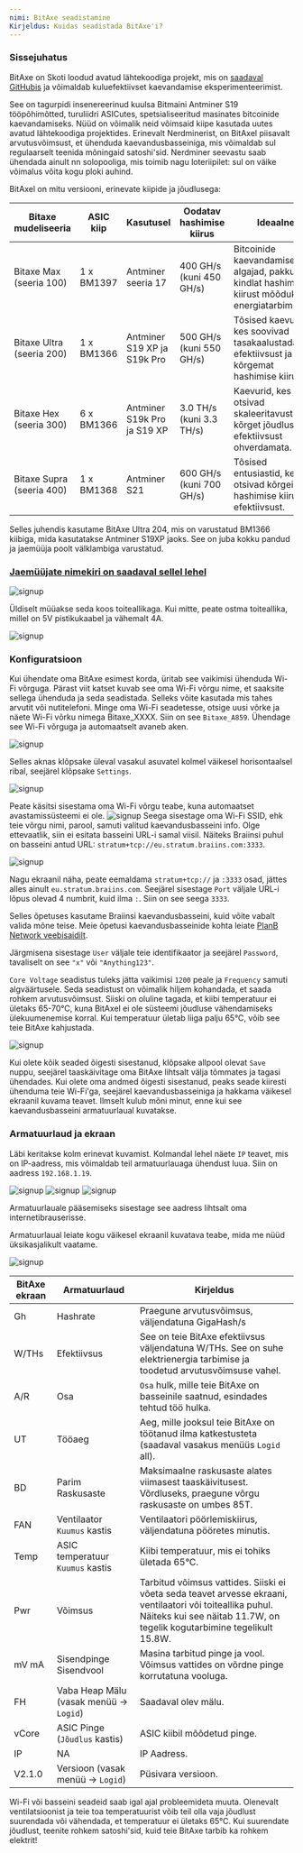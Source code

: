 ```yaml
---
nimi: BitAxe seadistamine
Kirjeldus: Kuidas seadistada BitAxe'i?
---
```


### Sissejuhatus

BitAxe on Skoti loodud avatud lähtekoodiga projekt, mis on [saadaval GitHubis](https://github.com/skot/bitaxe) ja võimaldab kuluefektiivset kaevandamise eksperimenteerimist.

See on tagurpidi insenereerinud kuulsa Bitmaini Antminer S19 tööpõhimõtted, turuliidri ASICutes, spetsialiseeritud masinates bitcoinide kaevandamiseks. Nüüd on võimalik neid võimsaid kiipe kasutada uutes avatud lähtekoodiga projektides. Erinevalt Nerdminerist, on BitAxel piisavalt arvutusvõimsust, et ühenduda kaevandusbasseiniga, mis võimaldab sul regulaarselt teenida mõningaid satoshi'sid. Nerdminer seevastu saab ühendada ainult nn solopooliga, mis toimib nagu loteriipilet: sul on väike võimalus võita kogu ploki auhind.

BitAxel on mitu versiooni, erinevate kiipide ja jõudlusega:

| Bitaxe mudeliseeria      | ASIC kiip | Kasutusel                     | Oodatav hashimise kiirus          | Ideaalne                                                                                                  |
| ------------------------ | --------- | --------------------------- | --------------------------- | ---------------------------------------------------------------------------------------------------------- |
| Bitaxe Max (seeria 100)  | 1 x BM1397| Antminer seeria 17          | 400 GH/s (kuni 450 GH/s)   | Bitcoinide kaevandamise algajad, pakkudes kindlat hashimise kiirust mõõduka energiatarbimisega.                      |
| Bitaxe Ultra (seeria 200)| 1 x BM1366| Antminer S19 XP ja S19k Pro| 500 GH/s (kuni 550 GH/s)   | Tõsised kaevurid, kes soovivad tasakaalustada efektiivsust ja kõrgemat hashimise kiirust.                                          |
| Bitaxe Hex (seeria 300)  | 6 x BM1366| Antminer S19k Pro ja S19 XP| 3.0 TH/s (kuni 3.3 TH/s)   | Kaevurid, kes otsivad skaleeritavust ja kõrget jõudlust ilma efektiivsust ohverdamata.                             |
| Bitaxe Supra (seeria 400)| 1 x BM1368| Antminer S21                | 600 GH/s (kuni 700 GH/s)   | Tõsised entusiastid, kes otsivad kõrgeimaid hashimise kiirusi ja efektiivsust.                                         |

Selles juhendis kasutame BitAxe Ultra 204, mis on varustatud BM1366 kiibiga, mida kasutatakse Antminer S19XP jaoks. See on juba kokku pandud ja jaemüüja poolt välklambiga varustatud.

### [Jaemüüjate nimekiri on saadaval sellel lehel](https://bitaxe.org/legit.html)

![signup](assets/2.webp)

Üldiselt müüakse seda koos toiteallikaga. Kui mitte, peate ostma toiteallika, millel on 5V pistikukaabel ja vähemalt 4A.

![signup](assets/1.webp)

### Konfiguratsioon
Kui ühendate oma BitAxe esimest korda, üritab see vaikimisi ühenduda Wi-Fi võrguga. Pärast viit katset kuvab see oma Wi-Fi võrgu nime, et saaksite sellega ühenduda ja seda seadistada.
Selleks võite kasutada mis tahes arvutit või nutitelefoni. Minge oma Wi-Fi seadetesse, otsige uusi võrke ja näete Wi-Fi võrku nimega Bitaxe_XXXX. Siin on see `Bitaxe_A859`. Ühendage see Wi-Fi võrguga ja automaatselt avaneb aken.

![signup](assets/3.webp)

Selles aknas klõpsake üleval vasakul asuvatel kolmel väikesel horisontaalsel ribal, seejärel klõpsake `Settings`.

![signup](assets/4.webp)

Peate käsitsi sisestama oma Wi-Fi võrgu teabe, kuna automaatset avastamissüsteemi ei ole.
![signup](assets/5.webp)
Seega sisestage oma Wi-Fi SSID, ehk teie võrgu nimi, parool, samuti valitud kaevandusbasseini info. Olge ettevaatlik, siin ei esitata basseini URL-i samal viisil. Näiteks Braiinsi puhul on basseini antud URL: `stratum+tcp://eu.stratum.braiins.com:3333`.

![signup](assets/6.webp)

Nagu ekraanil näha, peate eemaldama `stratum+tcp://` ja `:3333` osad, jättes alles ainult `eu.stratum.braiins.com`. Seejärel sisestage `Port` väljale URL-i lõpus olevad 4 numbrit, kuid ilma `:`. Siin on see seega `3333`.

Selles õpetuses kasutame Braiinsi kaevandusbasseini, kuid võite vabalt valida mõne teise. Meie õpetusi kaevandusbasseinide kohta leiate [PlanB Network veebisaidilt](https://planb.network/en/tutorials/mining).

Järgmisena sisestage `User` väljale teie identifikaator ja seejärel `Password`, tavaliselt on see `"x"` või `"Anything123"`.

`Core Voltage` seadistus tuleks jätta vaikimisi `1200` peale ja `Frequency` samuti algväärtusele. Seda seadistust on võimalik hiljem kohandada, et saada rohkem arvutusvõimsust. Siiski on oluline tagada, et kiibi temperatuur ei ületaks 65-70°C, kuna BitAxel ei ole süsteemi jõudluse vähendamiseks ülekuumenemise korral. Kui temperatuur ületab liiga palju 65°C, võib see teie BitAxe kahjustada.

![signup](assets/7.webp)

Kui olete kõik seaded õigesti sisestanud, klõpsake allpool olevat `Save` nuppu, seejärel taaskäivitage oma BitAxe lihtsalt välja tõmmates ja tagasi ühendades.
Kui olete oma andmed õigesti sisestanud, peaks seade kiiresti ühenduma teie Wi-Fi'ga, seejärel kaevandusbasseiniga ja hakkama väikesel ekraanil kuvama teavet. Ilmselt kulub mõni minut, enne kui see kaevandusbasseini armatuurlaual kuvatakse.
### Armatuurlaud ja ekraan

Läbi keritakse kolm erinevat kuvamist. Kolmandal lehel näete `IP` teavet, mis on IP-aadress, mis võimaldab teil armatuurlauaga ühendust luua. Siin on aadress `192.168.1.19`.

![signup](assets/8.webp) ![signup](assets/9.webp) ![signup](assets/10.webp)

Armatuurlauale pääsemiseks sisestage see aadress lihtsalt oma internetibrauserisse.

Armatuurlaual leiate kogu väikesel ekraanil kuvatava teabe, mida me nüüd üksikasjalikult vaatame.

![signup](assets/11.webp)

| BitAxe ekraan | Armatuurlaud                                 | Kirjeldus                                                                                                                                                                                                               |
| ------------- | ------------------------------------------- | ------------------------------------------------------------------------------------------------------------------------------------------------------------------------------------------------------------------------- |
| Gh            | Hashrate                                    | Praegune arvutusvõimsus, väljendatuna GigaHash/s                                                                                                                                                                      |
| W/THs         | Efektiivsus                                 | See on teie BitAxe efektiivsus väljendatuna W/THs. See on suhe elektrienergia tarbimise ja toodetud arvutusvõimsuse vahel.                                                                          |
| A/R           | Osa                                        | `Osa` hulk, mille teie BitAxe on basseinile saatnud, esindades tehtud töö hulka.                                                                                                                          |
| UT            | Tööaeg                                      | Aeg, mille jooksul teie BitAxe on töötanud ilma katkestusteta (saadaval vasakus menüüs `Logid` all).                                                                                                                |
| BD            | Parim Raskusaste                             | Maksimaalne raskusaste alates viimasest taaskäivitusest. Võrdluseks, praegune võrgu raskusaste on umbes 85T.                                                                                                          |
| FAN           | Ventilaator `Kuumus` kastis                       | Ventilaatori pöörlemiskiirus, väljendatuna pööretes minutis.                                                                                                                                                                    |
| Temp          | ASIC temperatuur `Kuumus` kastis          | Kiibi temperatuur, mis ei tohiks ületada 65°C.                                                                                                                                                                           |
| Pwr           | Võimsus                                       | Tarbitud võimsus vattides. Siiski ei võeta seda teavet arvesse ekraani, ventilaatori või toiteallika puhul. Näiteks kui see näitab 11.7W, on tegelik kogutarbimine tegelikult 15.8W.                    |
| mV mA         | Sisendpinge Sisendvool                 | Masina tarbitud pinge ja vool. Võimsus vattides on võrdne pinge korrutatuna vooluga.                                                                                                        |
| FH            | Vaba Heap Mälu (vasak menüü -> `Logid`)      | Saadaval olev mälu.                                                                                                                                                                                                     |
| vCore         | ASIC Pinge (`Jõudlus` kastis)               | ASIC kiibil mõõdetud pinge.                                                                                                                                                                                        |
| IP            | NA                                          | IP Aadress.                                                                                                                                                                                                               |
| V2.1.0       | Versioon (vasak menüü -> `Logid`)               | Püsivara versioon.                                                                                                                                                                                                         |
Wi-Fi või basseini seadeid saab igal ajal probleemideta muuta.
Olenevalt ventilatsioonist ja teie toa temperatuurist võib teil olla vaja jõudlust suurendada või vähendada, et temperatuur ei ületaks 65°C. Kui suurendate jõudlust, teenite rohkem satoshi'sid, kuid teie BitAxe tarbib ka rohkem elektrit!